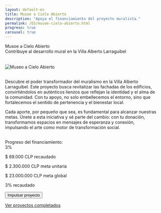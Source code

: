 ```yaml
---
layout: default-es
title: Musoe a Cielo Abierto
description: "Apoya el financiamiento del proyecto muralista."
permalink: /ES/musoe-cielo-abierto.html
progreso: true
carousel: true
---
```


<div class="titulo">Musoe a Cielo Abierto</div>

<div class="subtitulo">Contribuye al desarrollo mural en la Villa Alberto Larraguibel</div>
<br><br>

<!-- Imagen principal (usa el estilo global de .imagen) -->
<div class="imagen">
  <img src="/assets/img/selknam-niñes-01-museo.jpg" alt="Museo a Cielo Abierto" loading="lazy">
</div>
<br>
<p class="parrafo">
  Descubre el poder transformador del muralismo en la Villa Alberto Larraguibel. Este proyecto busca revitalizar las fachadas de los edificios, convirtiéndolos en auténticos lienzos que reflejan la identidad y el alma de la comunidad. Con tu apoyo, no solo embellecemos el entorno, sino que fortalecemos el sentido de pertenencia y el bienestar local.
</p>
<p class="parrafo">
  Cada aporte, por pequeño que sea, es fundamental para alcanzar nuestras metas. Únete a esta iniciativa y sé parte del cambio: con tu donación, transformamos espacios en mensajes de esperanza y conexión, impulsando el arte como motor de transformación social.
</p>

<br>

<!-- Contenedor de la barra de progreso -->
<div class="barra-progreso-container">
  <label for="progreso">Progreso del financiamiento:</label>
  <div class="barra-progreso">
    <div class="barra-progreso-fill" id="progreso-barra">3%</div>
  </div>
  <p id="recaudado">$ 69.000 CLP recaudado</p>
  <p>$ 2.300.000 CLP meta unitaria</p>
  <p>$ 23.000.000 CLP meta global</p>
  <p id="porcentaje">3% recaudado</p>
</div>

<!-- Botón de donación -->
<form action="https://www.paypal.com/ncp/payment/GX4V3R9TEHJ5G" method="post" target="_blank">
  <input class="pp-GX4V3R9TEHJ5G" type="submit" value="Impulsar proyecto">
</form>

<div class="enlace-container">
  <a href="/ES/en-construccion.html" class="enlace">Ver proyectos completados</a>
</div>
<br><br>


